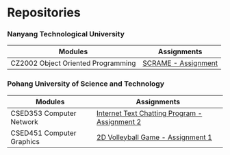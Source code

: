 # Repositories 

### Nanyang Technological University
Modules | Assignments
------------ | -------------
CZ2002 Object Oriented Programming | [SCRAME - Assignment](https://github.com/jermsinarocket/OODP_Assignment)

### Pohang University of Science and Technology
Modules | Assignments
------------ | -------------
CSED353 Computer Network | [Internet Text Chatting Program - Assignment 2](https://github.com/jermsinarocket/ComputerNetwork_Assignment2)
CSED451 Computer Graphics | [2D Volleyball Game - Assignment 1](https://github.com/jermsinarocket/ComputerGraphics_Assignment1)
